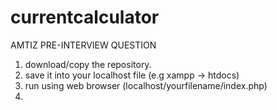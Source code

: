 # currentcalculator
AMTIZ PRE-INTERVIEW QUESTION

1. download/copy the repository.
2. save it into your localhost file (e.g xampp -> htdocs)
3. run using web browser (localhost/yourfilename/index.php)
4. 
